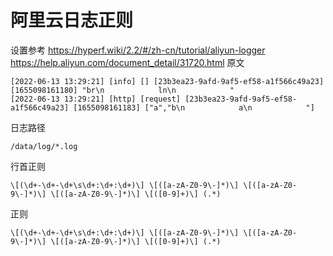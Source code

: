 # 阿里云日志正则
设置参考
https://hyperf.wiki/2.2/#/zh-cn/tutorial/aliyun-logger
https://help.aliyun.com/document_detail/31720.html
原文
```
[2022-06-13 13:29:21] [info] [] [23b3ea23-9afd-9af5-ef58-a1f566c49a23] [1655098161180] "br\n            ln\n            "
[2022-06-13 13:29:21] [http] [request] [23b3ea23-9afd-9af5-ef58-a1f566c49a23] [1655098161183] ["a","b\n            a\n            "]

```

日志路径

```
/data/log/*.log
```

行首正则
```
\[(\d+-\d+-\d+\s\d+:\d+:\d+)\] \[([a-zA-Z0-9\-]*)\] \[([a-zA-Z0-9\-]*)\] \[([a-zA-Z0-9\-]*)\] \[([0-9]+)\] (.*)
```

正则
```
\[(\d+-\d+-\d+\s\d+:\d+:\d+)\] \[([a-zA-Z0-9\-]*)\] \[([a-zA-Z0-9\-]*)\] \[([a-zA-Z0-9\-]*)\] \[([0-9]+)\] (.*)
```
